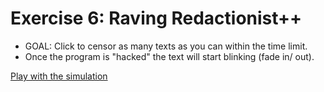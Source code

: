 # Exercise 6: Raving Redactionist++

- GOAL: Click to censor as many texts as you can within the time limit.
- Once the program is "hacked" the text will start blinking (fade in/ out).

[Play with the simulation](https://doumeki21.github.io/CART263/exercises/06-raving-redactionist++/)
